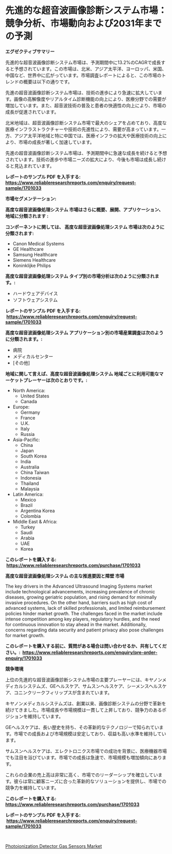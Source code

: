 <p><h1>先進的な超音波画像診断システム市場：競争分析、市場動向および2031年までの予測</h1></p><p><strong>エグゼクティブサマリー</strong></p>
<p><p>先進的な超音波画像診断システム市場は、予測期間中に13.2%のCAGRで成長すると予想されています。この市場は、北米、アジア太平洋、ヨーロッパ、米国、中国など、世界中に広がっています。市場調査レポートによると、この市場のトレンドの概要は以下の通りです。</p><p>先進の超音波画像診断システム市場は、技術の進歩により急速に拡大しています。画像の高解像度やリアルタイム診断機能の向上により、医療分野での需要が増加しています。また、超音波技術の普及と患者の快適性の向上により、市場の成長が促進されています。</p><p>北米地域は、超音波画像診断システム市場で最大のシェアを占めており、高度な医療インフラストラクチャーや技術の先進性により、需要が高まっています。一方、アジア太平洋地域と特に中国では、医療インフラの拡大や医療技術の向上により、市場の成長が著しく加速しています。</p><p>先進の超音波画像診断システム市場は、予測期間中に急速な成長を続けると予想されています。技術の進歩や市場ニーズの拡大により、今後も市場は成長し続けると見込まれています。</p></p>
<p><strong>レポートのサンプル PDF を入手する: <a href="https://www.reliableresearchreports.com/enquiry/request-sample/1701033">https://www.reliableresearchreports.com/enquiry/request-sample/1701033</a></strong></p>
<p><strong>市場セグメンテーション:</strong></p>
<p><strong> 高度な超音波画像処理システム 市場はさらに概要、展開、アプリケーション、地域に分類されます :</strong></p>
<p><strong>コンポーネントに関しては、 高度な超音波画像処理システム 市場は次のように分類されます: &nbsp;</strong></p>
<p><ul><li>Canon Medical Systems</li><li>GE Healthcare</li><li>Samsung Healthcare</li><li>Siemens Healthcare</li><li>Koninklijke Philips</li></ul></p>
<p><strong> 高度な超音波画像処理システム タイプ別の市場分析は次のように分類されます。:</strong></p>
<p><ul><li>ハードウェアデバイス</li><li>ソフトウェアシステム</li></ul></p>
<p><strong>レポートのサンプル PDF を入手する: &nbsp;<a href="https://www.reliableresearchreports.com/enquiry/request-sample/1701033">https://www.reliableresearchreports.com/enquiry/request-sample/1701033</a></strong></p>
<p><strong> 高度な超音波画像処理システム アプリケーション別の市場産業調査は次のように分類されます。:</strong></p>
<p><ul><li>病院</li><li>メディカルセンター</li><li>[その他]</li></ul></p>
<p><strong>地域に関して言えば、高度な超音波画像処理システム 地域ごとに利用可能なマーケットプレーヤーは次のとおりです。:</strong></p>
<p><ul>
    <li>
        North America:
        <ul>
            <li>United States</li>
            <li>Canada</li>
        </ul>
    </li>
    <li>
        Europe:
        <ul>
            <li>Germany</li>
            <li>France</li>
            <li>U.K.</li>
            <li>Italy</li>
            <li>Russia</li>
        </ul>
    </li>
    <li>
        Asia-Pacific:
        <ul>
            <li>China</li>
            <li>Japan</li>
            <li>South Korea</li>
            <li>India</li>
            <li>Australia</li>
            <li>China Taiwan</li>
            <li>Indonesia</li>
            <li>Thailand</li>
            <li>Malaysia</li>
        </ul>
    </li>
    <li>
        Latin America:
        <ul>
            <li>Mexico</li>
            <li>Brazil</li>
            <li>Argentina Korea</li>
            <li>Colombia</li>
        </ul>
    </li>
    <li>
        Middle East & Africa:
        <ul>
            <li>Turkey</li>
            <li>Saudi</li>
            <li>Arabia</li>
            <li>UAE</li>
            <li>Korea</li>
        </ul>
    </li>
    </ul></p>
<p><strong>このレポートを購入する: &nbsp;<a href="https://www.reliableresearchreports.com/purchase/1701033">https://www.reliableresearchreports.com/purchase/1701033</a></strong></p>
<p><strong>高度な超音波画像処理システム の主な推進要因と障壁 市場</strong></p>
<p><p>The key drivers in the Advanced Ultrasound Imaging Systems market include technological advancements, increasing prevalence of chronic diseases, growing geriatric population, and rising demand for minimally invasive procedures. On the other hand, barriers such as high cost of advanced systems, lack of skilled professionals, and limited reimbursement policies hinder market growth. The challenges faced in the market include intense competition among key players, regulatory hurdles, and the need for continuous innovation to stay ahead in the market. Additionally, concerns regarding data security and patient privacy also pose challenges for market growth.</p></p>
<p><strong>このレポートを購入する前に、質問がある場合は問い合わせるか、共有してください。:&nbsp; <a href="https://www.reliableresearchreports.com/enquiry/pre-order-enquiry/1701033">https://www.reliableresearchreports.com/enquiry/pre-order-enquiry/1701033</a></strong></p>
<p><strong>競争環境</strong></p>
<p><p>上位の先進的な超音波画像診断システム市場の主要プレーヤーには、キヤノンメディカルシステムズ、GEヘルスケア、サムスンヘルスケア、シーメンスヘルスケア、コニンクリークフィリップスが含まれています。</p><p>キヤノンメディカルシステムズは、創業以来、画像診断システムの分野で革新を続けてきました。市場成長や市場規模は一貫して上昇しており、競争力のあるポジションを維持しています。</p><p>GEヘルスケアは、長い歴史を持ち、その革新的なテクノロジーで知られています。市場での成長および市場規模は安定しており、収益も高い水準を維持しています。</p><p>サムスンヘルスケアは、エレクトロニクス市場での成功を背景に、医療機器市場でも注目を浴びています。市場での成長は急速で、市場規模も増加傾向にあります。</p><p>これらの企業の売上高は非常に高く、市場でのリーダーシップを確立しています。彼らは常に顧客ニーズに合った革新的なソリューションを提供し、市場での競争力を維持しています。</p></p>
<p><strong>このレポートを購入する: &nbsp; <a href="https://www.reliableresearchreports.com/purchase/1701033">https://www.reliableresearchreports.com/purchase/1701033</a></strong></p>
<p><strong>レポートのサンプル PDF を入手する: &nbsp;<a href="https://www.reliableresearchreports.com/enquiry/request-sample/1701033">https://www.reliableresearchreports.com/enquiry/request-sample/1701033</a></strong><strong></strong></p>
<p>&nbsp;</p>
<p><p><a href="https://extreme-scabiosa-c81.notion.site/Photoionization-Detector-Gas-Sensors-Market-Insights-Market-Players-and-Forecast-Till-2031-aa92f1ffae3f4004aaf7c3cd0c595c30">Photoionization Detector Gas Sensors Market</a></p></p>